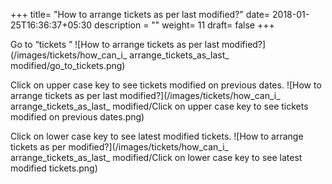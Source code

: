 +++
title= "How to arrange tickets as per last modified?"
date= 2018-01-25T16:36:37+05:30
description = ""
weight= 11
draft= false
+++




Go to “tickets ” 
![How to arrange tickets as per last modified?](/images/tickets/how_can_i_ arrange_tickets_as_last_ modified/go_to_tickets.png)

Click on upper case key to see tickets modified on previous dates.
![How to arrange tickets as per last modified?](/images/tickets/how_can_i_ arrange_tickets_as_last_ modified/Click on upper case key to see tickets modified on previous dates.png)

Click on lower case key to see latest modified tickets.
![How to arrange tickets as per modified?](/images/tickets/how_can_i_ arrange_tickets_as_last_ modified/Click on lower case key to see latest modified tickets.png)

